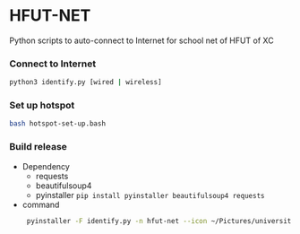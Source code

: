 # HFUT-NET

Python scripts to auto-connect to Internet for school net of HFUT of XC
### Connect to Internet
```sh
python3 identify.py [wired | wireless]
```

### Set up hotspot
```sh
bash hotspot-set-up.bash
```

### Build release
- Dependency
  - requests
  - beautifulsoup4
  - pyinstaller
  `pip install pyinstaller beautifulsoup4 requests`
- command
  ```sh
   pyinstaller -F identify.py -n hfut-net --icon ~/Pictures/university_128px_1147037_easyicon.net.ico
   ```